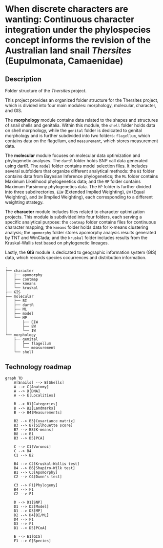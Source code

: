 # When discrete characters are wanting: Continuous character integration under the phylospecies concept informs the revision of the Australian land snail *Thersites* (Eupulmonata, Camaenidae) 

## Description

Folder structure of the *Thersites* project.

This project provides an organized folder structure for the Thersites project, which is divided into four main modules: morphology, molecular, character, and GIS.

The **morphology** module contains data related to the shapes and structures of snail shells and genitalia. Within this module, the `shell` folder holds data on shell morphology, while the `genital` folder is dedicated to genital morphology and is further subdivided into two folders: `flagellum`, which contains data on the flagellum, and `measurement`, which stores measurement data.

The **molecular** module focuses on molecular data optimization and phylogenetic analyses. The `dartR` folder holds SNP call data generated using dartR. The `model` folder contains model selection files. It includes several subfolders that organize different analytical methods: the `BI` folder contains data from Bayesian Inference phylogenetics; the `ML` folder contains Maximum Likelihood phylogenetics data; and the `MP` folder contains Maximum Parsimony phylogenetics data. The `MP` folder is further divided into three subdirectories, `EIW` (Extended Implied Weighting), `EW` (Equal Weighting), and `IW` (Implied Weighting), each corresponding to a different weighting strategy. 

The **character** module includes files related to character optimization projects. This module is subdivided into four folders, each serving a specific analytical purpose: the `contmap` folder contains files for continuous character mapping; the `kmeans` folder holds data for k-means clustering analysis; the `apomorphy` folder stores apomorphy analysis results generated by TNT and WinClada; and the `kruskal` folder includes results from the Kruskal-Wallis test based on phylogenetic lineages.

Lastly, the **GIS** module is dedicated to geographic information system (GIS) data, which records species occurrences and distribution information. 

```
.
├── character
│   ├── apomorphy
│   ├── contmap
│   ├── kmeans
│   └── kruskal
├── GIS
├── molecular
│   ├── BI
│   ├── dartR
│   ├── ML
│   ├── model
│   └── MP
│       ├── EIW
│       ├── EW
│       └── IW
└── morphology
    ├── genital
    │   ├── flagellum
    │   └── measurement
    └── shell
```

## Technology roadmap

```mermaid
graph TD
    A[Snails] --> B[Shells]
    A --> C[Anatomy]
    A --> D[DNA]
    A --> E[Localities]

    B --> B1[Categories]
    B --> B2[Landmarks]
    B --> B4[Measurements]

    B2 --> B3[Covariance matrix]
    B3 --> B7[Silhouette score]
    B7 --> B8[K-means]
    B8 --> B1
    B3 --> B5[PCA]
  
    C --> C1[Voronoi]
    C --> B4
    C1 --> B2

    B4 --> C2[Kruskal-Wallis test]
    B4 --> B6[Shapiro-Wilk test]
    B1 --> C3[Apomorphy]
    C2 --> C4[Dunn's test]

    C3 --> F1[Phylogeny]
    B4 --> F1
    C2 --> F1

    D --> D1[SNP]
    D1 --> D2[Model]
    D1 --> D3[MP]
    D2 --> D4[BI/ML]
    D4 --> F1
    D3 --> F1
    D1 --> D5[PCoA]

    E --> E1[GIS]
    F1 --> G[Species]
```
